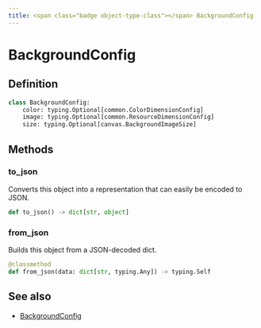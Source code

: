 ```yaml
---
title: <span class="badge object-type-class"></span> BackgroundConfig
---
```

# <span class="badge object-type-class"></span> BackgroundConfig

## Definition

```python
class BackgroundConfig:
    color: typing.Optional[common.ColorDimensionConfig]
    image: typing.Optional[common.ResourceDimensionConfig]
    size: typing.Optional[canvas.BackgroundImageSize]
```
## Methods

### <span class="badge object-method"></span> to_json

Converts this object into a representation that can easily be encoded to JSON.

```python
def to_json() -> dict[str, object]
```

### <span class="badge object-method"></span> from_json

Builds this object from a JSON-decoded dict.

```python
@classmethod
def from_json(data: dict[str, typing.Any]) -> typing.Self
```

## See also

 * <span class="badge builder"></span> [BackgroundConfig](./builder-BackgroundConfig.md)
